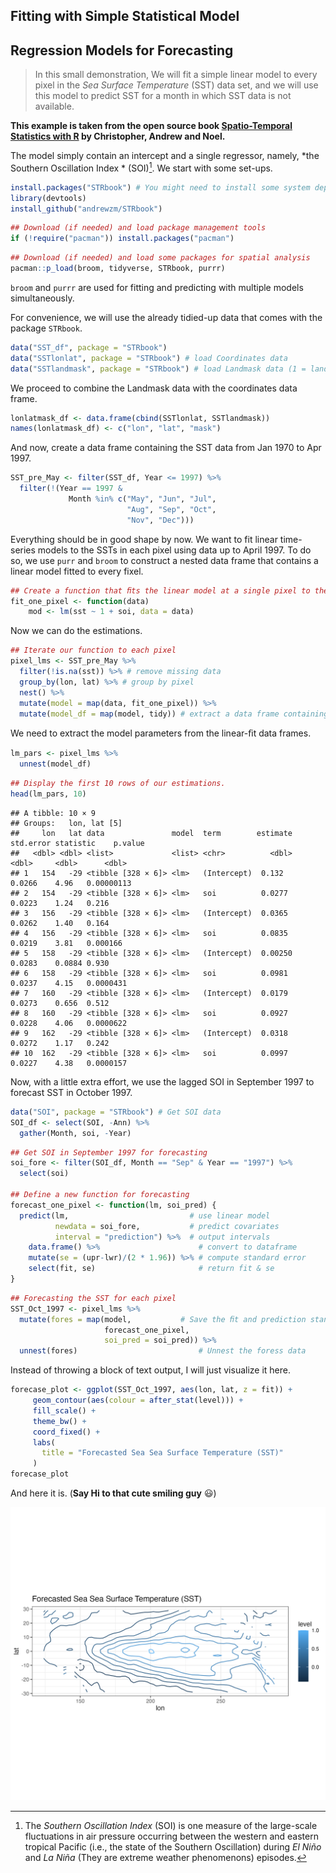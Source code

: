 ## Fitting with Simple Statistical Model

## Regression Models for Forecasting
>In this small demonstration, We will fit a simple linear model to every pixel in the *Sea Surface Temperature* (SST) data set, and we will use this model to predict SST for a month in which SST data is not available.

**This example is taken from the open source book [Spatio-Temporal Statistics with R](https://spacetimewithr.org/) by  Christopher, Andrew and Noel.**

The model simply contain an intercept and a single regressor, namely, *the Southern Oscillation Index * (SOI)[^1]. We start with some set-ups.

```r
install.packages("STRbook") # You might need to install some system dependency in terminal before, see the suggestion in error message generated by R.
library(devtools)
install_github("andrewzm/STRbook")
```

```r
## Download (if needed) and load package management tools
if (!require("pacman")) install.packages("pacman") 
```

```r
## Download (if needed) and load some packages for spatial analysis
pacman::p_load(broom, tidyverse, STRbook, purrr) 
```

`broom` and `purrr` are used for fitting and predicting with multiple models simultaneously.

For convenience, we will use the already tidied-up data that comes with the package `STRbook`.

```r
data("SST_df", package = "STRbook") 
data("SSTlonlat", package = "STRbook") # load Coordinates data
data("SSTlandmask", package = "STRbook") # load Landmask data (1 = land, 0 = ocean) 
```

We proceed to combine the Landmask data with the coordinates data frame.

```r
lonlatmask_df <- data.frame(cbind(SSTlonlat, SSTlandmask)) 
names(lonlatmask_df) <- c("lon", "lat", "mask")
```

And now, create a data frame containing the SST data from Jan 1970 to Apr 1997.

```r
SST_pre_May <- filter(SST_df, Year <= 1997) %>%
  filter(!(Year == 1997 &
             Month %in% c("May", "Jun", "Jul",
                          "Aug", "Sep", "Oct",
                          "Nov", "Dec"))) 
```

Everything should be in good shape by now. We want to fit linear time-series models to the SSTs in each pixel using data up to April 1997. To do so, we use `purr` and `broom` to construct a nested data frame that contains a linear model fitted to every fixel.

```r
## Create a function that ﬁts the linear model at a single pixel to the data over time.
fit_one_pixel <- function(data)
    mod <- lm(sst ~ 1 + soi, data = data) 
```

Now we can do the estimations.

```r
## Iterate our function to each pixel
pixel_lms <- SST_pre_May %>%
  filter(!is.na(sst)) %>% # remove missing data
  group_by(lon, lat) %>% # group by pixel
  nest() %>% 
  mutate(model = map(data, fit_one_pixel)) %>% 
  mutate(model_df = map(model, tidy)) # extract a data frame containing information on the linear ﬁts of pixels
```

We need to extract the model parameters from the linear-ﬁt data frames.

```r
lm_pars <- pixel_lms %>% 
  unnest(model_df) 
```

```r
## Display the first 10 rows of our estimations.
head(lm_pars, 10) 
```

```
## A tibble: 10 × 9
## Groups:   lon, lat [5]
##     lon   lat data               model  term        estimate std.error statistic    p.value
##   <dbl> <dbl> <list>             <list> <chr>          <dbl>     <dbl>     <dbl>      <dbl>
## 1   154   -29 <tibble [328 × 6]> <lm>   (Intercept)  0.132      0.0266    4.96   0.00000113
## 2   154   -29 <tibble [328 × 6]> <lm>   soi          0.0277     0.0223    1.24   0.216     
## 3   156   -29 <tibble [328 × 6]> <lm>   (Intercept)  0.0365     0.0262    1.40   0.164     
## 4   156   -29 <tibble [328 × 6]> <lm>   soi          0.0835     0.0219    3.81   0.000166  
## 5   158   -29 <tibble [328 × 6]> <lm>   (Intercept)  0.00250    0.0283    0.0884 0.930     
## 6   158   -29 <tibble [328 × 6]> <lm>   soi          0.0981     0.0237    4.15   0.0000431 
## 7   160   -29 <tibble [328 × 6]> <lm>   (Intercept)  0.0179     0.0273    0.656  0.512     
## 8   160   -29 <tibble [328 × 6]> <lm>   soi          0.0927     0.0228    4.06   0.0000622 
## 9   162   -29 <tibble [328 × 6]> <lm>   (Intercept)  0.0318     0.0272    1.17   0.242     
## 10  162   -29 <tibble [328 × 6]> <lm>   soi          0.0997     0.0227    4.38   0.0000157 
```


Now, with a little extra effort, we use the lagged SOI in September 1997 to forecast SST in October 1997.

```r
data("SOI", package = "STRbook") # Get SOI data
SOI_df <- select(SOI, -Ann) %>% 
  gather(Month, soi, -Year)
```
```r
## Get SOI in September 1997 for forecasting
soi_fore <- filter(SOI_df, Month == "Sep" & Year == "1997") %>%
  select(soi)

## Define a new function for forecasting
forecast_one_pixel <- function(lm, soi_pred) {
  predict(lm,                           # use linear model
          newdata = soi_fore,           # predict covariates
          interval = "prediction") %>%  # output intervals
    data.frame() %>%                      # convert to dataframe
    mutate(se = (upr-lwr)/(2 * 1.96)) %>% # compute standard error
    select(fit, se)                       # return fit & se
}
```

```r
## Forecasting the SST for each pixel
SST_Oct_1997 <- pixel_lms %>%
  mutate(fores = map(model,           # Save the ﬁt and prediction standard error as new cols
                     forecast_one_pixel,
                     soi_pred = soi_pred)) %>%
  unnest(fores)                           # Unnest the foress data
```

Instead of throwing a block of text output, I will just visualize it here.

```r
forecase_plot <- ggplot(SST_Oct_1997, aes(lon, lat, z = fit)) +
     geom_contour(aes(colour = after_stat(level))) +
     fill_scale() +
     theme_bw() + 
     coord_fixed() +
     labs(
       title = "Forecasted Sea Sea Surface Temperature (SST)"
     )
forecase_plot
```

And here it is. (**Say Hi to that cute smiling guy** :smiley:)

![](/Figures/forecast_plot.png)<!-- -->

[^1]: The *Southern Oscillation Index* (SOI) is one measure of the large-scale fluctuations in air pressure occurring between the western and eastern tropical Pacific (i.e., the state of the Southern Oscillation) during *El Niño* and *La Niña* (They are extreme weather phenomenons) episodes.